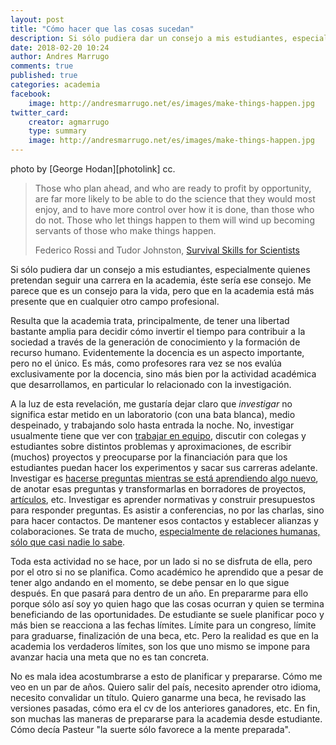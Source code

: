 ```yaml
---
layout: post
title: "Cómo hacer que las cosas sucedan"
description: Si sólo pudiera dar un consejo a mis estudiantes, especialmente quienes pretendan seguir una carrera en la academia, éste sería ese consejo.
date: 2018-02-20 10:24
author: Andres Marrugo
comments: true
published: true
categories: academia
facebook:
    image: http://andresmarrugo.net/es/images/make-things-happen.jpg
twitter_card:
    creator: agmarrugo
    type: summary
    image: http://andresmarrugo.net/es/images/make-things-happen.jpg
---
```


<div class="aic" style="width:460px"><img src="http://andresmarrugo.net/es/images/make-things-happen.jpg" alt="" width="" height="" border="0" /><br>
photo by [George Hodan][photolink] cc.</div>



[photolink]: https://www.publicdomainpictures.net/view-image.php?image=172042&picture=make-things-happen

> Those who plan ahead, and who are ready to profit by opportunity, are far more likely to be able to do the science that they would most enjoy, and to have more control over how it is done, than those who do not. Those who let things happen to them will wind up becoming servants of those who make things happen.
> 
> Federico Rossi and Tudor Johnston, [Survival Skills for Scientists][5] 

Si sólo pudiera dar un consejo a mis estudiantes, especialmente quienes pretendan seguir una carrera en la academia, éste sería ese consejo. Me parece que es un consejo para la vida, pero que en la academia está más presente que en cualquier otro campo profesional. 

Resulta que la academia trata, principalmente, de tener una libertad bastante amplia para decidir cómo invertir el tiempo para contribuir a la sociedad a través de la generación de conocimiento y la formación de recurso humano. Evidentemente la docencia es un aspecto importante, pero no el único. Es más, como profesores rara vez se nos evalúa exclusivamente por la docencia, sino más bien por la actividad académica que desarrollamos, en particular lo relacionado con la investigación.

A la luz de esta revelación, me gustaría dejar claro que *investigar* no significa estar metido en un laboratorio (con una bata blanca), medio despeinado, y trabajando solo hasta entrada la noche. No, investigar usualmente tiene que ver con [trabajar en equipo][4], discutir con colegas y estudiantes sobre distintos problemas y aproximaciones, de escribir (muchos) proyectos y preocuparse por la financiación para que los estudiantes puedan hacer los experimentos y sacar sus carreras adelante. Investigar es [hacerse preguntas mientras se está aprendiendo algo nuevo][3], de anotar esas preguntas y transformarlas en borradores de proyectos, [artículos][1], etc. Investigar es aprender normativas y  construir presupuestos para responder preguntas. Es asistir a conferencias, no por las charlas, sino para hacer contactos. De mantener esos contactos y establecer alianzas y colaboraciones. Se trata de mucho, [especialmente de relaciones humanas, sólo que casi nadie lo sabe][2]. 

Toda esta actividad no se hace, por un lado si no se disfruta de ella, pero por el otro si no se planifica. Como académico he aprendido que a pesar de tener algo andando en el momento, se debe pensar en lo que sigue después. En que pasará para dentro de un año. En prepararme para ello porque sólo así soy yo quien hago que las cosas ocurran y quien se termina beneficiando de las oportunidades. De estudiante se suele planificar poco y más bien se reacciona a las fechas límites. Límite para un congreso, límite para graduarse, finalización de una beca, etc. Pero la realidad es que en la academia los verdaderos límites, son los que uno mismo se impone para avanzar hacia una meta que no es tan concreta. 

No es mala idea acostumbrarse a esto de planificar y prepararse. Cómo me veo en un par de años. Quiero salir del país, necesito aprender otro idioma, necesito convalidar un título. Quiero ganarme una beca, he revisado las versiones pasadas, cómo era el cv de los anteriores ganadores, etc. En fin, son muchas las maneras de prepararse para la academia desde estudiante. Cómo decía Pasteur "la suerte sólo favorece a la mente preparada".

[1]: https://www.quora.com/How-do-I-train-myself-to-write-a-good-paper/answer/Zen-Faulkes?share=7858302c&srid=9wlR
[2]: https://www.quora.com/What-misconception-about-your-occupation-would-you-like-to-clear-up/answer/Richard-Muller-3?share=22fc7dd9&srid=9wlR
[3]: https://www.quora.com/What-is-the-one-habit-that-can-transform-your-world-forever/answer/Richard-Muller-3?share=e1ee9cad&srid=9wlR
[4]: https://www.quora.com/Why-dont-professors-publish-research-independently-of-their-students/answer/Shaad-M-Ahmad?share=706bc84f&srid=9wlR
[5]: http://www.worldscientific.com/worldscibooks/10.1142/p441 "Survival Skills for Scientists | World Scientific"